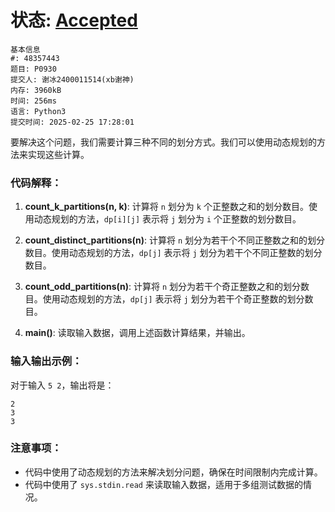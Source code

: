 # 状态: [Accepted](http://dsbpython.openjudge.cn/dspythonbook/solution/48357443/)

```
基本信息
#: 48357443
题目: P0930
提交人: 谢冰2400011514(xb谢神)
内存: 3960kB
时间: 256ms
语言: Python3
提交时间: 2025-02-25 17:28:01
```

要解决这个问题，我们需要计算三种不同的划分方式。我们可以使用动态规划的方法来实现这些计算。

### 代码解释：
1. **count_k_partitions(n, k)**: 计算将 `n` 划分为 `k` 个正整数之和的划分数目。使用动态规划的方法，`dp[i][j]` 表示将 `j` 划分为 `i` 个正整数的划分数目。

2. **count_distinct_partitions(n)**: 计算将 `n` 划分为若干个不同正整数之和的划分数目。使用动态规划的方法，`dp[j]` 表示将 `j` 划分为若干个不同正整数的划分数目。

3. **count_odd_partitions(n)**: 计算将 `n` 划分为若干个奇正整数之和的划分数目。使用动态规划的方法，`dp[j]` 表示将 `j` 划分为若干个奇正整数的划分数目。

4. **main()**: 读取输入数据，调用上述函数计算结果，并输出。

### 输入输出示例：
对于输入 `5 2`，输出将是：
```
2
3
3
```

### 注意事项：
- 代码中使用了动态规划的方法来解决划分问题，确保在时间限制内完成计算。
- 代码中使用了 `sys.stdin.read` 来读取输入数据，适用于多组测试数据的情况。